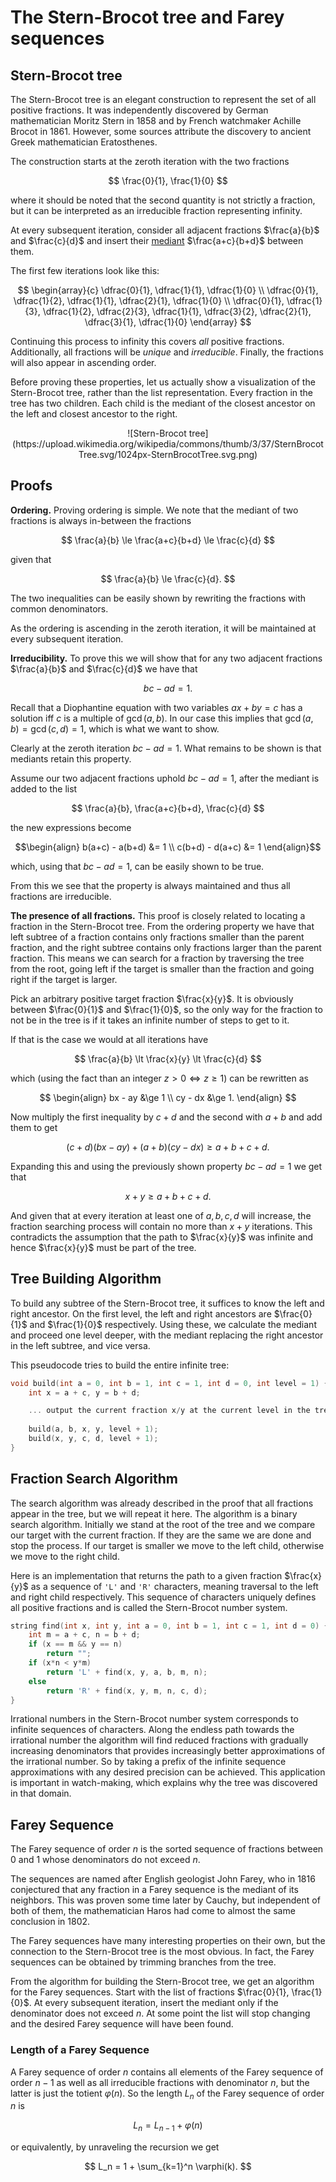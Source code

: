 # The Stern-Brocot tree and Farey sequences

## Stern-Brocot tree

The Stern-Brocot tree is an elegant construction to represent the set of all positive fractions. It was independently discovered by German mathematician Moritz Stern in 1858 and by French watchmaker Achille Brocot in 1861. However, some sources attribute the discovery to ancient Greek mathematician Eratosthenes.

The construction starts at the zeroth iteration with the two fractions

$$
    \frac{0}{1}, \frac{1}{0}
$$

where it should be noted that the second quantity is not strictly a fraction, but it can be interpreted as an irreducible fraction representing infinity.

At every subsequent iteration, consider all adjacent fractions $\frac{a}{b}$ and $\frac{c}{d}$ and insert their [mediant](https://en.wikipedia.org/wiki/Mediant_(mathematics)) $\frac{a+c}{b+d}$ between them.

The first few iterations look like this:

$$
    \begin{array}{c}
    \dfrac{0}{1}, \dfrac{1}{1}, \dfrac{1}{0} \\
    \dfrac{0}{1}, \dfrac{1}{2}, \dfrac{1}{1}, \dfrac{2}{1}, \dfrac{1}{0} \\
    \dfrac{0}{1}, \dfrac{1}{3}, \dfrac{1}{2}, \dfrac{2}{3}, \dfrac{1}{1}, \dfrac{3}{2}, \dfrac{2}{1}, \dfrac{3}{1}, \dfrac{1}{0}
    \end{array}
$$

Continuing this process to infinity this covers *all* positive fractions. Additionally, all fractions will be *unique* and *irreducible*. Finally, the fractions will also appear in ascending order.

Before proving these properties, let us actually show a visualization of the Stern-Brocot tree, rather than the list representation. Every fraction in the tree has two children. Each child is the mediant of the closest ancestor on the left and closest ancestor to the right.

<center>![Stern-Brocot tree](https://upload.wikimedia.org/wikipedia/commons/thumb/3/37/SternBrocotTree.svg/1024px-SternBrocotTree.svg.png)</center>

## Proofs

**Ordering.** Proving ordering is simple. We note that the mediant of two fractions is always in-between the fractions

$$
    \frac{a}{b} \le \frac{a+c}{b+d} \le \frac{c}{d}
$$

given that

$$
    \frac{a}{b} \le \frac{c}{d}.
$$

The two inequalities can be easily shown by rewriting the fractions with common denominators.

As the ordering is ascending in the zeroth iteration, it will be maintained at every subsequent iteration.

**Irreducibility.** To prove this we will show that for any two adjacent fractions $\frac{a}{b}$ and $\frac{c}{d}$ we have that

$$
    bc - ad = 1.
$$

Recall that a Diophantine equation with two variables $ax+by=c$ has a solution iff $c$ is a multiple of $\gcd(a,b)$. In our case this implies that $\gcd(a,b) = \gcd(c,d) = 1$, which is what we want to show.

Clearly at the zeroth iteration $bc - ad = 1$. What remains to be shown is that mediants retain this property.

Assume our two adjacent fractions uphold $bc - ad = 1$, after the mediant is added to the list

$$
    \frac{a}{b}, \frac{a+c}{b+d}, \frac{c}{d}
$$

the new expressions become

$$\begin{align}
    b(a+c) - a(b+d) &= 1 \\
    c(b+d) - d(a+c) &= 1
\end{align}$$

which, using that $bc-ad=1$, can be easily shown to be true.

From this we see that the property is always maintained and thus all fractions are irreducible.

**The presence of all fractions.** This proof is closely related to locating a fraction in the Stern-Brocot tree. From the ordering property we have that left subtree of a fraction contains only fractions smaller than the parent fraction, and the right subtree contains only fractions larger than the parent fraction. This means we can search for a fraction by traversing the tree from the root, going left if the target is smaller than the fraction and going right if the target is larger.

Pick an arbitrary positive target fraction $\frac{x}{y}$. It is obviously between $\frac{0}{1}$ and $\frac{1}{0}$, so the only way for the fraction to not be in the tree is if it takes an infinite number of steps to get to it.

If that is the case we would at all iterations have

$$
    \frac{a}{b} \lt \frac{x}{y} \lt \frac{c}{d}
$$

which (using the fact than an integer $z \gt 0 \iff z \ge 1$) can be rewritten as

$$
\begin{align}
    bx - ay &\ge 1 \\
    cy - dx &\ge 1.
\end{align}
$$

Now multiply the first inequality by $c+d$ and the second with $a+b$ and add them to get

$$
    (c+d)(bx - ay) + (a+b)(cy - dx) \ge a+b+c+d.
$$

Expanding this and using the previously shown property $bc-ad=1$ we get that

$$
    x+y \ge a+b+c+d.
$$

And given that at every iteration at least one of $a,b,c,d$ will increase, the fraction searching process will contain no more than $x+y$ iterations. This contradicts the assumption that the path to $\frac{x}{y}$ was infinite and hence $\frac{x}{y}$ must be part of the tree.

## Tree Building Algorithm

To build any subtree of the Stern-Brocot tree, it suffices to know the left and right ancestor. On the first level, the left and right ancestors are $\frac{0}{1}$ and $\frac{1}{0}$ respectively. Using these, we calculate the mediant and proceed one level deeper, with the mediant replacing the right ancestor in the left subtree, and vice versa.

This pseudocode tries to build the entire infinite tree:

```cpp
void build(int a = 0, int b = 1, int c = 1, int d = 0, int level = 1) {
    int x = a + c, y = b + d;

    ... output the current fraction x/y at the current level in the tree
    
    build(a, b, x, y, level + 1);
    build(x, y, c, d, level + 1);
}
```

## Fraction Search Algorithm

The search algorithm was already described in the proof that all fractions appear in the tree, but we will repeat it here. The algorithm is a binary search algorithm. Initially we stand at the root of the tree and we compare our target with the current fraction. If they are the same we are done and stop the process. If our target is smaller we move to the left child, otherwise we move to the right child.

Here is an implementation that returns the path to a given fraction $\frac{x}{y}$ as a sequence of `'L'` and `'R'` characters, meaning traversal to the left and right child respectively. This sequence of characters uniquely defines all positive fractions and is called the Stern-Brocot number system.

```cpp
string find(int x, int y, int a = 0, int b = 1, int c = 1, int d = 0) {
    int m = a + c, n = b + d;
    if (x == m && y == n)
        return "";
    if (x*n < y*m)
        return 'L' + find(x, y, a, b, m, n);
    else
        return 'R' + find(x, y, m, n, c, d);
}
```

Irrational numbers in the Stern-Brocot number system corresponds to infinite sequences of characters. Along the endless path towards the irrational number the algorithm will find reduced fractions with gradually increasing denominators that provides increasingly better approximations of the irrational number. So by taking a prefix of the infinite sequence approximations with any desired precision can be achieved. This application is important in watch-making, which explains why the tree was discovered in that domain.

## Farey Sequence

The Farey sequence of order $n$ is the sorted sequence of fractions between $0$ and $1$ whose denominators do not exceed $n$.

The sequences are named after English geologist John Farey, who in 1816 conjectured that any fraction in a Farey sequence is the mediant of its neighbors. This was proven some time later by Cauchy, but independent of both of them, the mathematician Haros had come to almost the same conclusion in 1802.

The Farey sequences have many interesting properties on their own, but the connection to the Stern-Brocot tree is the most obvious. In fact, the Farey sequences can be obtained by trimming branches from the tree.

From the algorithm for building the Stern-Brocot tree, we get an algorithm for the Farey sequences. Start with the list of fractions $\frac{0}{1}, \frac{1}{0}$. At every subsequent iteration, insert the mediant only if the denominator does not exceed $n$. At some point the list will stop changing and the desired Farey sequence will have been found.

### Length of a Farey Sequence

A Farey sequence of order $n$ contains all elements of the Farey sequence of order $n-1$ as well as all irreducible fractions with denominator $n$, but the latter is just the totient $\varphi(n)$. So the length $L_n$ of the Farey sequence of order $n$ is

$$
    L_n = L_{n-1} + \varphi(n)
$$

or equivalently, by unraveling the recursion we get

$$
    L_n = 1 + \sum_{k=1}^n \varphi(k).
$$
